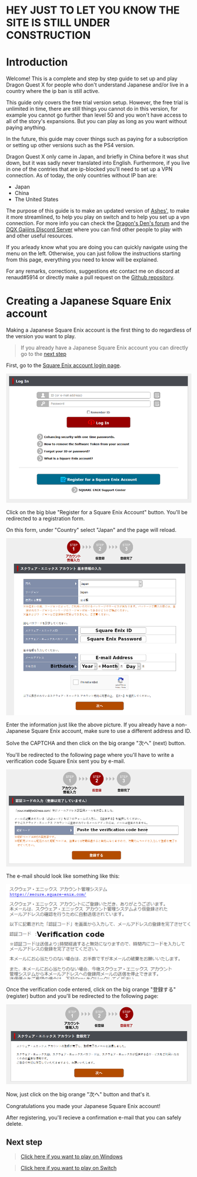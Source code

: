 # HEY JUST TO LET YOU KNOW THE SITE IS STILL UNDER CONSTRUCTION

# Introduction

Welcome! This is a complete and step by step guide to set up and play 
Dragon Quest X for people who don't understand Japanese 
and/or live in a country where the ip ban is still active.

This guide only covers the free trial version setup. However, the free trial is unlimited in time, there are still things you cannot do in this version, for example you cannot go further than level 50 and you won't have access to all of the story's expansions. But you can play as long as you want without paying anything.

In the future, this guide may cover things such as paying
for a subscription or setting up other versions such as
the PS4 version.

Dragon Quest X only came in Japan, 
and briefly in China before it was shut down, 
but it was sadly never translated into English.
Furthermore, if you live in one of the contries that are ip-blocked 
you'll need to set up a VPN connection.
As of today, the only countries without IP ban are:
- Japan
- China
- The United States

The purpose of this guide is to make an updated version of 
[Ashes'](https://www.woodus.com/forums/topic/28719-getting-started-on-pc), to make it more streamlined, to help you play on switch and to help you set up a vpn connection.
For more info you can check the [Dragon's Den's forum](https://www.woodus.com/forums/forum/100-dragon-quest-x/) and the [DQX Gaijins Discord Server](https://discord.gg/bVfnWF) where you can find other people to play with and other useful resources.

If you arleady know what you are doing you can quickly 
navigate using the menu on the left. Otherwise, you can
just follow the instructions starting from this page, everything you need to know will be explained.

For any remarks, corrections, suggestions etc contact me on discord at renaud#5914 or directly make 
a pull request on the [Github repository](https://github.com/RenaudTGSTN/RenaudTGSTN.github.io).

# Creating a Japanese Square Enix account

Making a Japanese Square Enix account is the first thing to do regardless of the version you want to play.
>If you already have a Japanese Square Enix account you can directly go to the [next step](README?id=next-step)

First, go to the [Square Enix account login page](https://secure.square-enix.com/account/app/svc/Login?cont=account).

![](acc1.png)

Click on the big blue "Register for a Square Enix Account" button. You'll be redirected to a registration form. 

On this form, under "Country" select "Japan" and the page will reload.

![](acc2.png)

Enter the information just like the above picture. If you already have a non-Japanese Square Enix account, make sure to use a different address and ID.

Solve the CAPTCHA and then click on the big orange "次へ" (next) button.

You'll be redirected to the following page where you'll have to write a verification code Square Enix sent you by e-mail.

![](acc4.png)

The e-mail should look like something like this:

![](acc3.png)

Once the verification code entered, click on the big orange "登録する"(register) button and you'll be redirected to the following page:

![](acc5.png)

Now, just click on the big orange "次へ" button and that's it. 

Congratulations you made your Japanese Square Enix account!

After registering, you'll recieve a confirmation e-mail that you can safely delete.

## Next step

>[Click here if you want to play on Windows](windows)

>[Click here if you want to play on Switch](switch?id=creating-a-japanese-nintendo-account)